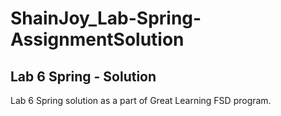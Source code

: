# ShainJoy_Lab-Spring-AssignmentSolution
Lab 6 Spring - Solution
------------------------------------

Lab 6 Spring solution as a part of Great Learning FSD program.